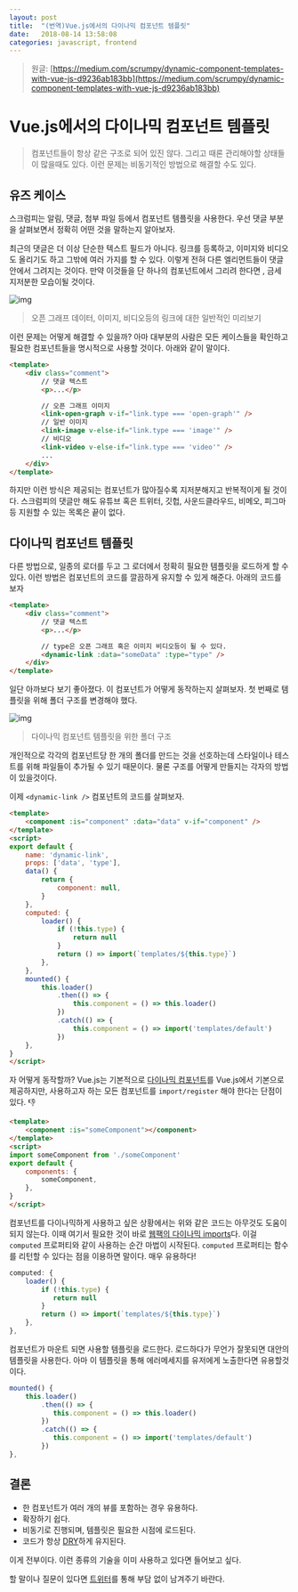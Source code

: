 ```yaml
---
layout: post
title:  "(번역)Vue.js에서의 다이나믹 컴포넌트 템플릿"
date:   2018-08-14 13:58:08
categories: javascript, frontend
---
```


> 원글: [https://medium.com/scrumpy/dynamic-component-templates-with-vue-js-d9236ab183bb](https://medium.com/scrumpy/dynamic-component-templates-with-vue-js-d9236ab183bb)

# Vue.js에서의 다이나믹 컴포넌트 템플릿


> 컴포넌트들이 항상 같은 구조로 되어 있진 않다. 그리고 때론 관리해야할 상태들이 많을때도 있다. 이런 문제는 비동기적인 방법으로 해결할 수도 있다.


## 유즈 케이스

스크럼피는 알림, 댓글, 첨부 파일 등에서 컴포넌트 템플릿을 사용한다. 우선 댓글 부분을 살펴보면서 정확히 어떤 것을 말하는지 알아보자.

최근의 댓글은 더 이상 단순한 텍스트 필드가 아니다. 링크를 등록하고, 이미지와 비디오도 올리기도 하고 그밖에 여러 가지를 할 수 있다. 이렇게 전혀 다른 엘리먼트들이 댓글 안에서 그려지는 것이다. 만약 이것들을 단 하나의 컴포넌트에서 그리려 한다면 , 금세 지저분한 모습이될 것이다.

![img](https://cdn-images-1.medium.com/max/1000/1*Dr9qaaVrBy3Yv2c5WRswHQ.jpeg)

> 오픈 그래프 데이터, 이미지, 비디오등의 링크에 대한 일반적인 미리보기

이런 문제는 어떻게 해결할 수 있을까? 아마 대부분의 사람은 모든 케이스들을 확인하고 필요한 컴포넌트들을 명시적으로 사용할 것이다. 아래와 같이 말이다.

```html
<template>
    <div class="comment">
        // 댓글 텍스트
        <p>...</p>

        // 오픈 그래프 이미지
        <link-open-graph v-if="link.type === 'open-graph'" />
        // 일반 이미지
        <link-image v-else-if="link.type === 'image'" />
        // 비디오
        <link-video v-else-if="link.type === 'video'" />
        ...
    </div>
</template>
```

하지만 이런 방식은 제공되는 컴포넌트가 많아질수록 지저분해지고 반복적이게 될 것이다. 스크럼피의 댓글만 해도 유튜브 혹은 트위터, 깃헙, 사운드클라우드, 비메오, 피그마등 지원할 수 있는 목록은 끝이 없다.

## 다이나믹 컴포넌트 템플릿

다른 방법으로, 일종의 로더를 두고 그 로더에서 정확히 필요한 템플릿을 로드하게 할 수 있다. 이런 방법은 컴포넌트의 코드를 깔끔하게 유지할 수 있게 해준다. 아래의 코드를 보자

```html
<template>
    <div class="comment">
        // 댓글 텍스트
        <p>...</p>

        // type은 오픈 그래프 혹은 이미지 비디오등이 될 수 있다.
        <dynamic-link :data="someData" :type="type" />
    </div>
</template>
```

일단 아까보다 보기 좋아졌다. 이 컴포넌트가 어떻게 동작하는지 살펴보자. 첫 번째로 템플릿을 위해 폴더 구조를 변경해야 했다.

![img](https://cdn-images-1.medium.com/max/1000/1*mAqwoWbkZwspc_W7sYLwAA.jpeg) 

> 다이나믹 컴포넌트 템플릿을 위한 폴더 구조

개인적으로 각각의 컴포넌트당 한 개의 폴더를 만드는 것을 선호하는데 스타일이나 테스트를 위해 파일들이 추가될 수 있기 때문이다. 물론 구조를 어떻게 만들지는 각자의 방법이 있을것이다.

이제 `<dynamic-link />` 컴포넌트의 코드를 살펴보자.

```html
<template>
    <component :is="component" :data="data" v-if="component" />
</template>
<script>
export default {
    name: 'dynamic-link',
    props: ['data', 'type'],
    data() {
        return {
            component: null,
        }
    },
    computed: {
        loader() {
            if (!this.type) {
                return null
            }
            return () => import(`templates/${this.type}`)
        },
    },
    mounted() {
        this.loader()
            .then(() => {
                this.component = () => this.loader()
            })
            .catch(() => {
                this.component = () => import('templates/default')
            })
    },
}
</script>
```

자 어떻게 동작할까?  Vue.js는 기본적으로 [다이나믹 컴포넌트](https://vuejs.org/v2/guide/components-dynamic-async.html#ad)를  Vue.js에서 기본으로 제공하지만, 사용하고자 하는 모든 컴포넌트를 `import/register` 해야 한다는 단점이 있다. 👎

```html
<template>
    <component :is="someComponent"></component>
</template>
<script>
import someComponent from './someComponent'
export default {
    components: {
        someComponent,
    },
}
</script>
```

컴포넌트를 다이나믹하게 사용하고 싶은 상황에서는 위와 같은 코드는 아무것도 도움이 되지 않는다. 이때 여기서 필요한 것이 바로 [웹팩의 다이나믹 imports](https://medium.com/front-end-hacking/webpack-and-dynamic-imports-doing-it-right-72549ff49234)다. 이걸 `computed` 프로퍼티와 같이 사용하는 순간 마법이 시작된다. `computed` 프로퍼티는 함수를 리턴할 수 있다는 점을 이용하면 말이다. 매우 유용하다!

```js
computed: {
    loader() {
        if (!this.type) {
           return null
        }
        return () => import(`templates/${this.type}`)
    },
},
```

컴포넌트가 마운트 되면 사용할 템플릿을 로드한다. 로드하다가 무언가 잘못되면 대안의 템플릿을 사용한다. 아마 이 템플릿을 통해 에러메세지를 유저에게 노출한다면 유용할것이다.

```js
mounted() {
    this.loader()
        .then(() => {
           this.component = () => this.loader()
        })
        .catch(() => {
           this.component = () => import('templates/default')
        })
},
```

## 결론

-   한 컴포넌트가 여러 개의 뷰를 포함하는 경우 유용하다.
-   확장하기 쉽다.
-   비동기로 진행되며, 템플릿은 필요한 시점에 로드된다.
-   코드가 항상 [DRY](https://en.wikipedia.org/wiki/Don%2527t_repeat_yourself)하게 유지된다.

이게 전부이다. 이런 종류의 기술을 이미 사용하고 있다면 들어보고 싶다.

할 말이나 질문이 있다면 [트위터](https://twitter.com/_philippkuehn)를 통해 부담 없이 남겨주기 바란다.
